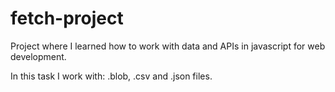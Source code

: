 # fetch-project
Project where I learned how to work with data and APIs in javascript for web development.

In this task I work with: .blob, .csv and .json files. 
